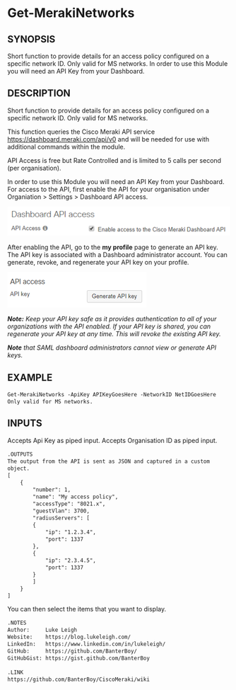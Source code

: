 # Get-MerakiNetworks

## SYNOPSIS

Short function to provide details for an access policy configured on a specific network ID. Only valid for MS networks.
In order to use this Module you will need an API Key from your Dashboard.

## DESCRIPTION

Short function to provide details for an access policy configured on a specific network ID. Only valid for MS networks.

This function queries the Cisco Meraki API service <https://dashboard.meraki.com/api/v0> and will be needed for use with additional
commands within the module.

API Access is free but Rate Controlled and is limited to 5 calls per second (per organisation).

In order to use this Module you will need an API Key from your Dashboard. For access to the API, first enable the API for your
organisation under Organiation > Settings > Dashboard API access.

![Enable API Access](https://raw.githubusercontent.com/BanterBoy/CiscoMeraki/master/assets/EnableAPIAccess.png)

After enabling the API, go to the **my profile** page to generate an API key. The API key is associated with a Dashboard administrator account. You can generate, revoke, and regenerate your API key on your profile.

![Generate API Key](https://raw.githubusercontent.com/BanterBoy/CiscoMeraki/master/assets/GenerateKey.png)

****Note:*** Keep your API key safe as it provides authentication to all of your organizations with the API enabled. If your API key is shared, you can regenerate your API key at any time. This will revoke the existing API key.*

****Note*** that SAML dashboard administrators cannot view or generate API keys.*

## EXAMPLE

    Get-MerakiNetworks -ApiKey APIKeyGoesHere -NetworkID NetIDGoesHere
    Only valid for MS networks.

## INPUTS

Accepts Api Key as piped input.
Accepts Organisation ID as piped input.

    .OUTPUTS
    The output from the API is sent as JSON and captured in a custom object.
    [
        {
            "number": 1,
            "name": "My access policy",
            "accessType": "8021.x",
            "guestVlan": 3700,
            "radiusServers": [
            {
                "ip": "1.2.3.4",
                "port": 1337
            },
            {
                "ip": "2.3.4.5",
                "port": 1337
            }
            ]
        }
    ]

You can then select the items that you want to display.

    .NOTES
    Author:     Luke Leigh
    Website:    https://blog.lukeleigh.com/
    LinkedIn:   https://www.linkedin.com/in/lukeleigh/
    GitHub:     https://github.com/BanterBoy/
    GitHubGist: https://gist.github.com/BanterBoy

    .LINK
    https://github.com/BanterBoy/CiscoMeraki/wiki
